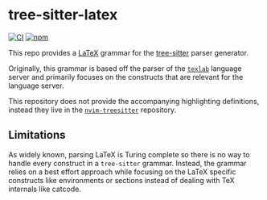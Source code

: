 # tree-sitter-latex

[![CI](https://github.com/latex-lsp/tree-sitter-latex/workflows/CI/badge.svg)](https://github.com/latex-lsp/tree-sitter-latex/actions)
[![npm](https://img.shields.io/npm/v/@pfoerster/tree-sitter-latex)](https://www.npmjs.com/package/@pfoerster/tree-sitter-latex)

This repo provides a [LaTeX](https://www.latex-project.org/) grammar for the [tree-sitter](https://github.com/tree-sitter/tree-sitter) parser generator.

Originally, this grammar is based off the parser of the [`texlab`](https://github.com/latex-lsp/texlab) language server and primarily focuses on the constructs that are relevant for the language server.

This repository does not provide the accompanying highlighting definitions, instead they live in the [`nvim-treesitter`](https://github.com/nvim-treesitter/nvim-treesitter/tree/master/queries/latex) repository.

## Limitations

As widely known, parsing LaTeX is Turing complete so there is no way to handle every construct in a `tree-sitter` grammar. Instead, the grammar relies on a best effort approach while focusing on the LaTeX specific constructs like environments or sections instead of dealing with TeX internals like catcode.
